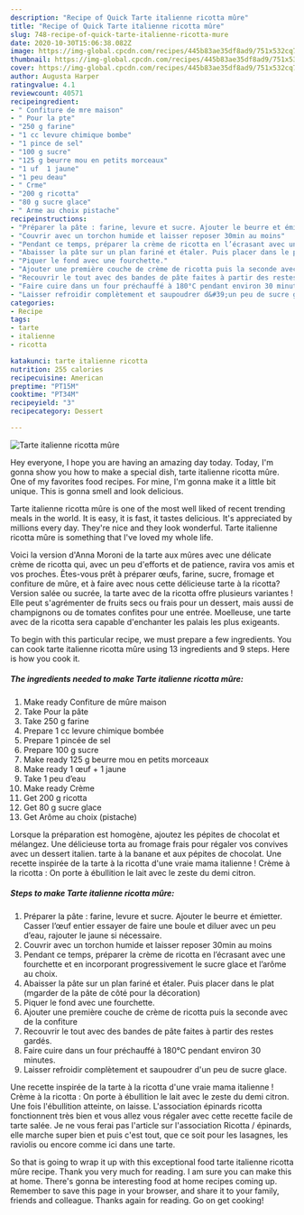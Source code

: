 ```yaml
---
description: "Recipe of Quick Tarte italienne ricotta mûre"
title: "Recipe of Quick Tarte italienne ricotta mûre"
slug: 748-recipe-of-quick-tarte-italienne-ricotta-mure
date: 2020-10-30T15:06:38.082Z
image: https://img-global.cpcdn.com/recipes/445b83ae35df8ad9/751x532cq70/tarte-italienne-ricotta-mure-photo-principale-de-la-recette.jpg
thumbnail: https://img-global.cpcdn.com/recipes/445b83ae35df8ad9/751x532cq70/tarte-italienne-ricotta-mure-photo-principale-de-la-recette.jpg
cover: https://img-global.cpcdn.com/recipes/445b83ae35df8ad9/751x532cq70/tarte-italienne-ricotta-mure-photo-principale-de-la-recette.jpg
author: Augusta Harper
ratingvalue: 4.1
reviewcount: 40571
recipeingredient:
- " Confiture de mre maison"
- " Pour la pte"
- "250 g farine"
- "1 cc levure chimique bombe"
- "1 pince de sel"
- "100 g sucre"
- "125 g beurre mou en petits morceaux"
- "1 uf  1 jaune"
- "1 peu deau"
- " Crme"
- "200 g ricotta"
- "80 g sucre glace"
- " Arme au choix pistache"
recipeinstructions:
- "Préparer la pâte : farine, levure et sucre. Ajouter le beurre et émietter. Casser l’œuf entier essayer de faire une boule et diluer avec un peu d’eau, rajouter le jaune si nécessaire."
- "Couvrir avec un torchon humide et laisser reposer 30min au moins"
- "Pendant ce temps, préparer la crème de ricotta en l’écrasant avec une fourchette et en incorporant progressivement le sucre glace et l’arôme au choix."
- "Abaisser la pâte sur un plan fariné et étaler. Puis placer dans le plat (mgarder de la pâte de côté pour la décoration)"
- "Piquer le fond avec une fourchette."
- "Ajouter une première couche de crème de ricotta puis la seconde avec de la confiture"
- "Recouvrir le tout avec des bandes de pâte faites à partir des restes gardés."
- "Faire cuire dans un four préchauffé à 180°C pendant environ 30 minutes."
- "Laisser refroidir complètement et saupoudrer d&#39;un peu de sucre glace."
categories:
- Recipe
tags:
- tarte
- italienne
- ricotta

katakunci: tarte italienne ricotta 
nutrition: 255 calories
recipecuisine: American
preptime: "PT15M"
cooktime: "PT34M"
recipeyield: "3"
recipecategory: Dessert

---
```



![Tarte italienne ricotta mûre](https://img-global.cpcdn.com/recipes/445b83ae35df8ad9/751x532cq70/tarte-italienne-ricotta-mure-photo-principale-de-la-recette.jpg)

Hey everyone, I hope you are having an amazing day today. Today, I'm gonna show you how to make a special dish, tarte italienne ricotta mûre. One of my favorites food recipes. For mine, I'm gonna make it a little bit unique. This is gonna smell and look delicious.

Tarte italienne ricotta mûre is one of the most well liked of recent trending meals in the world. It is easy, it is fast, it tastes delicious. It's appreciated by millions every day. They're nice and they look wonderful. Tarte italienne ricotta mûre is something that I've loved my whole life.

Voici la version d&#39;Anna Moroni de la tarte aux mûres avec une délicate crème de ricotta qui, avec un peu d&#39;efforts et de patience, ravira vos amis et vos proches. Êtes-vous prêt à préparer œufs, farine, sucre, fromage et confiture de mûre, et à faire avec nous cette délicieuse tarte à la ricotta? Version salée ou sucrée, la tarte avec de la ricotta offre plusieurs variantes ! Elle peut s&#39;agrémenter de fruits secs ou frais pour un dessert, mais aussi de champignons ou de tomates confites pour une entrée. Moelleuse, une tarte avec de la ricotta sera capable d&#39;enchanter les palais les plus exigeants.


To begin with this particular recipe, we must prepare a few ingredients. You can cook tarte italienne ricotta mûre using 13 ingredients and 9 steps. Here is how you cook it.

<!--inarticleads1-->

##### The ingredients needed to make Tarte italienne ricotta mûre:

1. Make ready  Confiture de mûre maison
1. Take  Pour la pâte
1. Take 250 g farine
1. Prepare 1 cc levure chimique bombée
1. Prepare 1 pincée de sel
1. Prepare 100 g sucre
1. Make ready 125 g beurre mou en petits morceaux
1. Make ready 1 œuf + 1 jaune
1. Take 1 peu d’eau
1. Make ready  Crème
1. Get 200 g ricotta
1. Get 80 g sucre glace
1. Get  Arôme au choix (pistache)


Lorsque la préparation est homogène, ajoutez les pépites de chocolat et mélangez. Une délicieuse torta au fromage frais pour régaler vos convives avec un dessert italien. tarte à la banane et aux pépites de chocolat. Une recette inspirée de la tarte à la ricotta d&#39;une vraie mama italienne ! Crème à la ricotta : On porte à ébullition le lait avec le zeste du demi citron. 

<!--inarticleads2-->

##### Steps to make Tarte italienne ricotta mûre:

1. Préparer la pâte : farine, levure et sucre. Ajouter le beurre et émietter. Casser l’œuf entier essayer de faire une boule et diluer avec un peu d’eau, rajouter le jaune si nécessaire.
1. Couvrir avec un torchon humide et laisser reposer 30min au moins
1. Pendant ce temps, préparer la crème de ricotta en l’écrasant avec une fourchette et en incorporant progressivement le sucre glace et l’arôme au choix.
1. Abaisser la pâte sur un plan fariné et étaler. Puis placer dans le plat (mgarder de la pâte de côté pour la décoration)
1. Piquer le fond avec une fourchette.
1. Ajouter une première couche de crème de ricotta puis la seconde avec de la confiture
1. Recouvrir le tout avec des bandes de pâte faites à partir des restes gardés.
1. Faire cuire dans un four préchauffé à 180°C pendant environ 30 minutes.
1. Laisser refroidir complètement et saupoudrer d&#39;un peu de sucre glace.


Une recette inspirée de la tarte à la ricotta d&#39;une vraie mama italienne ! Crème à la ricotta : On porte à ébullition le lait avec le zeste du demi citron. Une fois l&#39;ébullition atteinte, on laisse. L&#39;association épinards ricotta fonctionnent très bien et vous allez vous régaler avec cette recette facile de tarte salée. Je ne vous ferai pas l&#39;article sur l&#39;association Ricotta / épinards, elle marche super bien et puis c&#39;est tout, que ce soit pour les lasagnes, les raviolis ou encore comme ici dans une tarte. 

So that is going to wrap it up with this exceptional food tarte italienne ricotta mûre recipe. Thank you very much for reading. I am sure you can make this at home. There's gonna be interesting food at home recipes coming up. Remember to save this page in your browser, and share it to your family, friends and colleague. Thanks again for reading. Go on get cooking!
